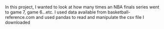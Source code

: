   In this project, I wanted to look at how many times an NBA finals series went to game 7, game 6...etc.
  I used data available from basketball-reference.com and used pandas to read and manipulate the csv file I downloaded
